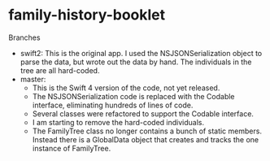 # family-history-booklet

Branches
+ swift2: This is the original app. I used the NSJSONSerialization object to parse the data, but wrote out the data by hand. The individuals in the tree are all hard-coded.
+ master: 
    - This is the Swift 4 version of the code, not yet released. 
    - The NSJSONSerialization code is replaced with the Codable interface, eliminating hundreds of lines of code. 
    - Several classes were refactored to support the Codable interface.
    - I am starting to remove the hard-coded individuals. 
    - The FamilyTree class no longer contains a bunch of static members. Instead there is a GlobalData object that creates and tracks the one instance of FamilyTree.
    

